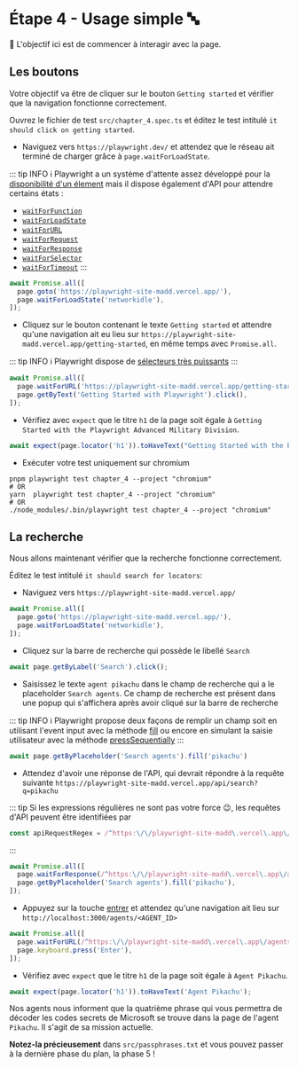 # Étape 4 - Usage simple 🔤

🎯 L'objectif ici est de commencer à interagir avec la page.

## Les boutons

Votre objectif va être de cliquer sur le bouton `Getting started` et vérifier que la navigation fonctionne correctement.

Ouvrez le fichier de test `src/chapter_4.spec.ts` et éditez le test intitulé `it should click on getting started`.

- Naviguez vers `https://playwright.dev/` et attendez que le réseau ait terminé de charger grâce à `page.waitForLoadState`.

::: tip INFO
ℹ️ Playwright a un système d'attente assez développé pour la [disponibilité d'un élement](https://playwright.dev/docs/actionability) mais il dispose également d'API pour attendre certains états :

- [`waitForFunction`](https://playwright.dev/docs/api/class-page#page-wait-for-function)
- [`waitForLoadState`](https://playwright.dev/docs/api/class-page#page-wait-for-load-state)
- [`waitForURL`](https://playwright.dev/docs/api/class-page#page-wait-for-url)
- [`waitForRequest`](https://playwright.dev/docs/api/class-page#page-wait-for-request)
- [`waitForResponse`](https://playwright.dev/docs/api/class-page#page-wait-for-response)
- [`waitForSelector`](https://playwright.dev/docs/api/class-page#page-wait-for-selector)
- [`waitForTimeout`](https://playwright.dev/docs/api/class-page#page-wait-for-timeout)
  :::

<Solution>

```typescript
await Promise.all([
  page.goto('https://playwright-site-madd.vercel.app/'),
  page.waitForLoadState('networkidle'),
]);
```

</Solution>

- Cliquez sur le bouton contenant le texte `Getting started` et attendre qu'une navigation ait eu lieu sur `https://playwright-site-madd.vercel.app/getting-started`, en même temps avec `Promise.all`.

::: tip INFO
ℹ️ Playwright dispose de [sélecteurs très puissants](https://playwright.dev/docs/locators)
:::

<Solution>

```typescript
await Promise.all([
  page.waitForURL('https://playwright-site-madd.vercel.app/getting-started'),
  page.getByText('Getting Started with Playwright').click(),
]);
```

</Solution>

- Vérifiez avec `expect` que le titre `h1` de la page soit égale à `Getting Started with the Playwright Advanced Military Division`.

<Solution>

```typescript
await expect(page.locator('h1')).toHaveText("Getting Started with the Playwright Advanced Military Division");
```

</Solution>

- Exécuter votre test uniquement sur chromium

```shell
pnpm playwright test chapter_4 --project "chromium"
# OR
yarn  playwright test chapter_4 --project "chromium"
# OR
./node_modules/.bin/playwright test chapter_4 --project "chromium"
```

## La recherche

Nous allons maintenant vérifier que la recherche fonctionne correctement.

Éditez le test intitulé `it should search for locators`:

- Naviguez vers `https://playwright-site-madd.vercel.app/`

<Solution>

```typescript
await Promise.all([
  page.goto('https://playwright-site-madd.vercel.app/'),
  page.waitForLoadState('networkidle'),
]);
```

</Solution>

- Cliquez sur la barre de recherche qui possède le libellé `Search`

<Solution>

```typescript
await page.getByLabel('Search').click();
```

</Solution>

- Saisissez le texte `agent pikachu` dans le champ de recherche qui a le placeholder `Search agents`. Ce champ de recherche est présent dans une popup qui s'affichera après avoir cliqué sur la barre de recherche

::: tip INFO
ℹ️ Playwright propose deux façons de remplir un champ soit en utilisant l'event input avec la méthode [fill](https://playwright.dev/docs/api/class-page#page-fill) ou encore en simulant la saisie utilisateur avec la méthode [pressSequentially](https://playwright.dev/docs/api/class-locator#locator-press-sequentially)
:::

<Solution>

```typescript
await page.getByPlaceholder('Search agents').fill('pikachu')
```

</Solution>

- Attendez d'avoir une réponse de l'API, qui devrait répondre à la requête suivante `https://playwright-site-madd.vercel.app/api/search?q=pikachu`

::: tip
  Si les expressions régulières ne sont pas votre force :wink:, les requêtes d'API peuvent être identifiées par

```js
const apiRequestRegex = /^https:\/\/playwright-site-madd\.vercel\.app\/api\/search\?q=/;
```

:::

<Solution>

```typescript
await Promise.all([
  page.waitForResponse(/^https:\/\/playwright-site-madd\.vercel\.app\/api\/search\?q=/),
  page.getByPlaceholder('Search agents').fill('pikachu'),
]);
```

</Solution>

- Appuyez sur la touche [entrer](https://playwright.dev/docs/api/class-keyboard#keyboard-press) et attendez qu'une navigation ait lieu sur `http://localhost:3000/agents/<AGENT_ID>`

<Solution>

```typescript
await Promise.all([
  page.waitForURL(/^https:\/\/playwright-site-madd\.vercel\.app\/agents/),
  page.keyboard.press('Enter'),
]);
```

</Solution>

- Vérifiez avec `expect` que le titre `h1` de la page soit égale à `Agent Pikachu`.

<Solution>

```typescript
await expect(page.locator('h1')).toHaveText('Agent Pikachu');
```

</Solution>

Nos agents nous informent que la quatrième phrase qui vous permettra de décoder les codes secrets de Microsoft se trouve dans la page de l'agent `Pikachu`.
Il s'agit de sa mission actuelle.

**Notez-la précieusement** dans `src/passphrases.txt` et vous pouvez passer à la dernière phase du plan, la phase 5 !
